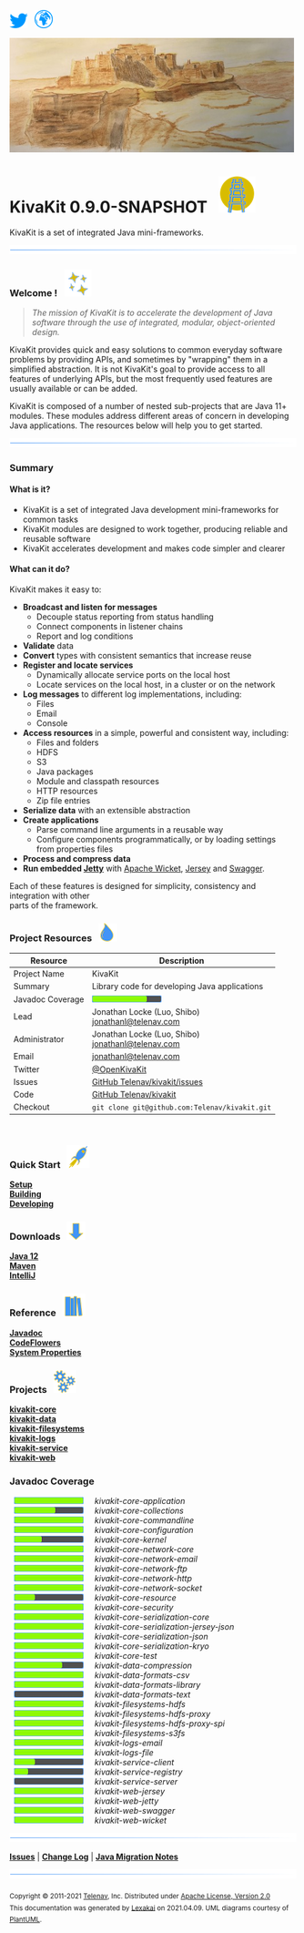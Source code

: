 [![](documentation/images/twitter-32.png)](https://twitter.com/openkivakit)
&nbsp;
[![](documentation/images/web-32.png)](https://telenav.github.io/kivakit/)

![](documentation/images/kivakit-background-500.jpg)

# KivaKit 0.9.0-SNAPSHOT &nbsp;&nbsp;![](documentation/images/kivakit-64.png)

KivaKit is a set of integrated Java mini-frameworks.

![](documentation/images/horizontal-line.png)

[//]: # (start-user-text)

### Welcome <a name = "welcome"></a>! &nbsp; ![](documentation/images/stars-48.png)

> *The mission of KivaKit is to accelerate the development of Java software through the use of integrated, modular, object-oriented design.*

KivaKit provides quick and easy solutions to common everyday software problems by providing APIs, and sometimes by "wrapping" them in a
simplified abstraction. It is not KivaKit's goal to provide access to all features of underlying APIs, but the most frequently used features
are usually available or can be added.

KivaKit is composed of a number of nested sub-projects that are Java 11+ modules. These modules address different areas of concern in
developing Java applications. The resources below will help you to get started.

![](documentation/images/horizontal-line.png)

### Summary <a name = "summary"></a>

#### What is it?

- KivaKit is a set of integrated Java development mini-frameworks for common tasks
- KivaKit modules are designed to work together, producing reliable and reusable software
- KivaKit accelerates development and makes code simpler and clearer

#### What can it do?

KivaKit makes it easy to:

- **Broadcast and listen for messages**
    - Decouple status reporting from status handling
    - Connect components in listener chains
    - Report and log conditions
- **Validate** data
- **Convert** types with consistent semantics that increase reuse
- **Register and locate services**
    - Dynamically allocate service ports on the local host
    - Locate services on the local host, in a cluster or on the network
- **Log messages** to different log implementations, including:
    - Files
    - Email
    - Console
- **Access resources** in a simple, powerful and consistent way, including:
    - Files and folders
    - HDFS
    - S3
    - Java packages
    - Module and classpath resources
    - HTTP resources
    - Zip file entries
- **Serialize data** with an extensible abstraction
- **Create applications**
    - Parse command line arguments in a reusable way
    - Configure components programmatically, or by loading settings   
      from properties files
- **Process and compress data**
- **Run embedded [Jetty](https://www.eclipse.org/jetty/)** with [Apache Wicket](https://wicket.apache.org),
  [Jersey](https://eclipse-ee4j.github.io/jersey/) and [Swagger](https://swagger.io).

Each of these features is designed for simplicity, consistency and integration with other  
parts of the framework.

### Project Resources <a name = "project-resources"></a> &nbsp; ![](documentation/images/water-32.png)

| Resource     |     Description                   |
|--------------|-----------------------------------|
| Project Name | KivaKit |
| Summary | Library code for developing Java applications |
| Javadoc Coverage |  <!-- ${project-javadoc-average-coverage-meter} -->  ![](documentation/images/meter-80-12.png) <!-- end --> |
| Lead | Jonathan Locke (Luo, Shibo) <br/> [jonathanl@telenav.com](mailto:jonathanl@telenav.com) |
| Administrator | Jonathan Locke (Luo, Shibo) <br/> [jonathanl@telenav.com](mailto:jonathanl@telenav.com) |
| Email | [jonathanl@telenav.com](mailto:jonathanl@telenav.com) |
| Twitter | [@OpenKivaKit](https://twitter.com/openkivakit) |
| Issues | [GitHub Telenav/kivakit/issues](https://github.com/Telenav/kivakit/issues) |
| Code | [GitHub Telenav/kivakit](https://github.com/Telenav/kivakit) |
| Checkout | `git clone git@github.com:Telenav/kivakit.git` |

<br/> 

### Quick Start <a name = "quick-start"></a>&nbsp; ![](documentation/images/rocket-40.png)

[**Setup**](documentation/overview/setup.md)  
[**Building**](documentation/overview/building.md)  
[**Developing**](documentation/developing/index.md)

### Downloads <a name = "downloads"></a>&nbsp; ![](documentation/images/down-arrow-32.png)

[**Java 12**](https://www.oracle.com/java/technologies/javase/jdk12-archive-downloads.html)  
[**Maven**](https://maven.apache.org/download.cgi)  
[**IntelliJ**](https://www.jetbrains.com/idea/download/)

### Reference <a name = "reference"></a>&nbsp; ![](documentation/images/books-40.png)

[**Javadoc**](https://telenav.github.io/kivakit/javadoc)  
[**CodeFlowers**](https://telenav.github.io/kivakit/codeflowers/site/index.html)  
[**System Properties**](documentation/developing/system-properties.md)

[//]: # (end-user-text)

### Projects &nbsp; ![](documentation/images/gears-40.png)

[**kivakit-core**](kivakit-core/README.md)  
[**kivakit-data**](kivakit-data/README.md)  
[**kivakit-filesystems**](kivakit-filesystems/README.md)  
[**kivakit-logs**](kivakit-logs/README.md)  
[**kivakit-service**](kivakit-service/README.md)  
[**kivakit-web**](kivakit-web/README.md)  

### Javadoc Coverage

&nbsp;  ![](documentation/images/meter-100-12.png) &nbsp; &nbsp; *kivakit-core-application*  
&nbsp;  ![](documentation/images/meter-60-12.png) &nbsp; &nbsp; *kivakit-core-collections*  
&nbsp;  ![](documentation/images/meter-100-12.png) &nbsp; &nbsp; *kivakit-core-commandline*  
&nbsp;  ![](documentation/images/meter-100-12.png) &nbsp; &nbsp; *kivakit-core-configuration*  
&nbsp;  ![](documentation/images/meter-40-12.png) &nbsp; &nbsp; *kivakit-core-kernel*  
&nbsp;  ![](documentation/images/meter-100-12.png) &nbsp; &nbsp; *kivakit-core-network-core*  
&nbsp;  ![](documentation/images/meter-100-12.png) &nbsp; &nbsp; *kivakit-core-network-email*  
&nbsp;  ![](documentation/images/meter-100-12.png) &nbsp; &nbsp; *kivakit-core-network-ftp*  
&nbsp;  ![](documentation/images/meter-100-12.png) &nbsp; &nbsp; *kivakit-core-network-http*  
&nbsp;  ![](documentation/images/meter-100-12.png) &nbsp; &nbsp; *kivakit-core-network-socket*  
&nbsp;  ![](documentation/images/meter-30-12.png) &nbsp; &nbsp; *kivakit-core-resource*  
&nbsp;  ![](documentation/images/meter-100-12.png) &nbsp; &nbsp; *kivakit-core-security*  
&nbsp;  ![](documentation/images/meter-100-12.png) &nbsp; &nbsp; *kivakit-core-serialization-core*  
&nbsp;  ![](documentation/images/meter-100-12.png) &nbsp; &nbsp; *kivakit-core-serialization-jersey-json*  
&nbsp;  ![](documentation/images/meter-100-12.png) &nbsp; &nbsp; *kivakit-core-serialization-json*  
&nbsp;  ![](documentation/images/meter-100-12.png) &nbsp; &nbsp; *kivakit-core-serialization-kryo*  
&nbsp;  ![](documentation/images/meter-100-12.png) &nbsp; &nbsp; *kivakit-core-test*  
&nbsp;  ![](documentation/images/meter-70-12.png) &nbsp; &nbsp; *kivakit-data-compression*  
&nbsp;  ![](documentation/images/meter-100-12.png) &nbsp; &nbsp; *kivakit-data-formats-csv*  
&nbsp;  ![](documentation/images/meter-100-12.png) &nbsp; &nbsp; *kivakit-data-formats-library*  
&nbsp;  ![](documentation/images/meter-0-12.png) &nbsp; &nbsp; *kivakit-data-formats-text*  
&nbsp;  ![](documentation/images/meter-100-12.png) &nbsp; &nbsp; *kivakit-filesystems-hdfs*  
&nbsp;  ![](documentation/images/meter-100-12.png) &nbsp; &nbsp; *kivakit-filesystems-hdfs-proxy*  
&nbsp;  ![](documentation/images/meter-100-12.png) &nbsp; &nbsp; *kivakit-filesystems-hdfs-proxy-spi*  
&nbsp;  ![](documentation/images/meter-100-12.png) &nbsp; &nbsp; *kivakit-filesystems-s3fs*  
&nbsp;  ![](documentation/images/meter-100-12.png) &nbsp; &nbsp; *kivakit-logs-email*  
&nbsp;  ![](documentation/images/meter-100-12.png) &nbsp; &nbsp; *kivakit-logs-file*  
&nbsp;  ![](documentation/images/meter-30-12.png) &nbsp; &nbsp; *kivakit-service-client*  
&nbsp;  ![](documentation/images/meter-20-12.png) &nbsp; &nbsp; *kivakit-service-registry*  
&nbsp;  ![](documentation/images/meter-0-12.png) &nbsp; &nbsp; *kivakit-service-server*  
&nbsp;  ![](documentation/images/meter-100-12.png) &nbsp; &nbsp; *kivakit-web-jersey*  
&nbsp;  ![](documentation/images/meter-100-12.png) &nbsp; &nbsp; *kivakit-web-jetty*  
&nbsp;  ![](documentation/images/meter-100-12.png) &nbsp; &nbsp; *kivakit-web-swagger*  
&nbsp;  ![](documentation/images/meter-100-12.png) &nbsp; &nbsp; *kivakit-web-wicket*

[//]: # (start-user-text)

![](documentation/images/horizontal-line.png)

[**Issues**](https://github.com/Telenav/kivakit/issues) |
[**Change Log**](change-log.md) |
[**Java Migration Notes**](documentation/overview/java-migration-notes.md)

[//]: # (end-user-text)

![](documentation/images/horizontal-line.png)

<sub>Copyright &#169; 2011-2021 [Telenav](http://telenav.com), Inc. Distributed under [Apache License, Version 2.0](LICENSE)</sub>  
<sub>This documentation was generated by [Lexakai](https://github.com/Telenav/lexakai) on 2021.04.09. UML diagrams courtesy
of [PlantUML](http://plantuml.com).</sub>
